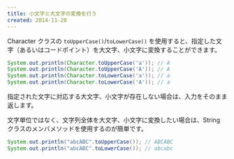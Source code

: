 ```yaml
---
title: 小文字と大文字の変換を行う
created: 2014-11-20
---
```


Character クラスの `toUpperCase()`/`toLowerCase()` を使用すると、指定した文字（あるいはコードポイント）を大文字、小文字に変換することができます。

~~~ java
System.out.println(Character.toUpperCase('a')); // A
System.out.println(Character.toUpperCase('A')); // A
System.out.println(Character.toLowerCase('a')); // a
System.out.println(Character.toLowerCase('A')); // a
~~~

指定された文字に対応する大文字、小文字が存在しない場合は、入力をそのまま返します。

文字単位ではなく、文字列全体を大文字、小文字に変換したい場合は、String クラスのメンバメソッドを使用するのが簡単です。

~~~ java
System.out.println("abcABC".toUpperCase()); // ABCABC
System.out.println("abcABC".toLowerCase()); // abcabc
~~~

